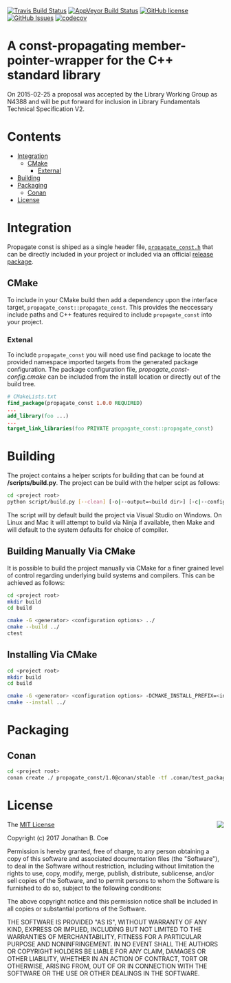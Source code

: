 [![Travis Build Status](https://travis-ci.org/jbcoe/propagate_const.svg?branch=master)](https://travis-ci.org/jbcoe/propagate_const)
[![AppVeyor Build Status](https://ci.appveyor.com/api/projects/status/github/jbcoe/propagate_const?svg=true&branch=master)](https://ci.appveyor.com/project/jbcoe/propagate-const)
[![GitHub license](https://img.shields.io/badge/license-MIT-blue.svg)](https://raw.githubusercontent.com/jbcoe/propagate_const/master/LICENSE.MIT)
[![GitHub Issues](https://img.shields.io/github/issues/jbcoe/indirect.svg)](http://github.com/jbcoe/propagate_const/issues)
[![codecov](https://codecov.io/gh/jbcoe/propagate_const/branch/master/graph/badge.svg)](https://codecov.io/gh/jbcoe/propagate_const)

# A const-propagating member-pointer-wrapper for the C++ standard library

On 2015-02-25 a proposal was accepted by the Library Working Group as N4388
and will be put forward for inclusion in Library Fundamentals Technical 
Specification V2.

# Contents
- [Integration](#integration)
  - [CMake](#cmake)
    - [External](#external)
- [Building](#building)
- [Packaging](#packaging)
  - [Conan](#conan)
- [License](#license)


# Integration
Propagate const is shiped as a single header file, [`propagate_const.h`](https://github.com/jbcoe/propagate_const/blob/master/propagate_const.h) that can be directly included in your project or included via an official [release package](https://github.com/jbcoe/propagate_const/releases).
## CMake
To include in your CMake build then add a dependency upon the interface target, `propagate_const::propagate_const`.  This provides the neccessary include paths and C++ features required to include `propagate_const` into your project.

### Extenal
To include `propagate_const` you will need use find package to locate the provided namespace imported targets from the generated package configuration.  The package configuration file, *propagate_const-config.cmake* can be included from the install location or directly out of the build tree. 
```cmake
# CMakeLists.txt
find_package(propagate_const 1.0.0 REQUIRED)
...
add_library(foo ...)
...
target_link_libraries(foo PRIVATE propagate_const::propagate_const)
```
# Building

The project contains a helper scripts for building that can be found at **<project root>/scripts/build.py**. The project can be build with the helper scipt as follows:

```bash
cd <project root>
python script/build.py [--clean] [-o|--output=<build dir>] [-c|--config=<Debug|Release>] [--sanitizers] [-v|--verbose] [-t|--tests]
```

The script will by default build the project via Visual Studio on Windows. On Linux and Mac it will attempt to build via Ninja if available, then Make and will default to the system defaults for choice of compiler.

## Building Manually Via CMake

It is possible to build the project manually via CMake for a finer grained level of control regarding underlying build systems and compilers. This can be achieved as follows: 
```bash
cd <project root>
mkdir build
cd build

cmake -G <generator> <configuration options> ../
cmake --build ../
ctest
```

## Installing Via CMake

```bash
cd <project root>
mkdir build
cd build

cmake -G <generator> <configuration options> -DCMAKE_INSTALL_PREFIX=<install dir> ../
cmake --install ../
```

# Packaging
## Conan
```bash
cd <project root>
conan create ./ propagate_const/1.0@conan/stable -tf .conan/test_package
```


# License

<img align="right" src="http://opensource.org/trademarks/opensource/OSI-Approved-License-100x137.png">

The [MIT License](http://opensource.org/licenses/MIT)

Copyright (c) 2017 Jonathan B. Coe

Permission is hereby granted, free of charge, to any person obtaining a copy of this software and associated documentation files (the "Software"), to deal in the Software without restriction, including without limitation the rights to use, copy, modify, merge, publish, distribute, sublicense, and/or sell copies of the Software, and to permit persons to whom the Software is furnished to do so, subject to the following conditions:

The above copyright notice and this permission notice shall be included in all copies or substantial portions of the Software.

THE SOFTWARE IS PROVIDED "AS IS", WITHOUT WARRANTY OF ANY KIND, EXPRESS OR IMPLIED, INCLUDING BUT NOT LIMITED TO THE WARRANTIES OF MERCHANTABILITY, FITNESS FOR A PARTICULAR PURPOSE AND NONINFRINGEMENT. IN NO EVENT SHALL THE AUTHORS OR COPYRIGHT HOLDERS BE LIABLE FOR ANY CLAIM, DAMAGES OR OTHER LIABILITY, WHETHER IN AN ACTION OF CONTRACT, TORT OR OTHERWISE, ARISING FROM, OUT OF OR IN CONNECTION WITH THE SOFTWARE OR THE USE OR OTHER DEALINGS IN THE SOFTWARE.
